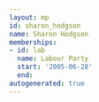 ```yaml
---
layout: mp
id: sharon_hodgson
name: Sharon Hodgson
memberships:
- id: lab
  name: Labour Party
  start: '2005-06-28'
  end: 
autogenerated: true
---
```

